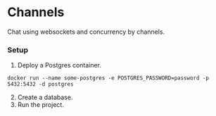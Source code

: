 # Channels

Chat using websockets and concurrency by channels.

### Setup

1. Deploy a Postgres container. 
```
docker run --name some-postgres -e POSTGRES_PASSWORD=password -p 5432:5432 -d postgres
```
2. Create a database.
3. Run the project.
